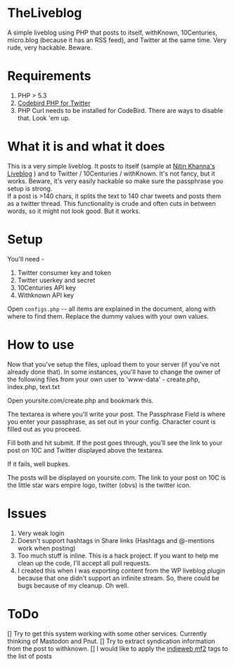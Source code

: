 TheLiveblog
===========

  A simple liveblog using PHP that posts to itself, withKnown, 10Centuries, micro.blog (because it has an RSS feed), and Twitter at the same time. Very rude, very hackable. Beware.

Requirements
============

1. PHP > 5.3 
2. [Codebird PHP for Twitter](https://github.com/jublonet/codebird-php)
3. PHP Curl needs to be installed for CodeBird. There are ways to disable that. Look 'em up. 

What it is and what it does
===========================

  This is a very simple liveblog. It posts to itself (sample at [Nitin Khanna's Liveblog](http://liveblog.nitinkhanna.com/) ) and to Twitter / 10Centuries / withKnown.
  It's not fancy, but it works. Beware, it's very easily hackable so make sure the passphrase you setup is strong.  
  If a post is >140 chars, it splits the text to 140 char tweets and posts them as a twitter thread. This functionality is crude and often cuts in between words, so it might not look good. But it works.


Setup
=====

  You'll need -  
  
  1. Twitter consumer key and token
  2. Twitter userkey and secret
  2. 10Centuries API key 
  3. Withknown API key 
  
  Open `configs.php` -- all items are explained in the document, along with where to find them. Replace the dummy values with your own values.
  
How to use
==========
  Now that you've setup the files, upload them to your server (if you've not already done that). In some instances, you'll have to change the owner of the following files from your own user to 'www-data' - create.php, index.php, text.txt
  
  Open yoursite.com/create.php and bookmark this.

  The textarea is where you'll write your post. The Passphrase Field is where you enter your passphrase, as set out in your config. Character count is filled out as you proceed.
  
  Fill both and hit submit. If the post goes through, you'll see the link to your post on 10C and Twitter displayed above the textarea.
  
  If it fails, well bupkes.
  
  The posts will be displayed on yoursite.com. The link to your post on 10C is the little star wars empire logo, twitter (obvs) is the twitter icon.   

Issues
======
  1. Very weak login  
  2. Doesn't support hashtags in Share links (Hashtags and @-mentions work when posting)  
  3. Too much stuff is inline. This is a hack project. If you want to help me clean up the code, I'll accept all pull requests.  
  4. I created this when I was exporting content from the WP liveblog plugin because that one didn't support an infinite stream. So, there could be bugs because of my cleanup. Oh well.

ToDo
====

[] Try to get this system working with some other services. Currently thinking of Mastodon and Pnut.
[] Try to extract syndication information from the post to withknown.
[] I would like to apply the [indieweb mf2](https://indieweb.org/microformats) tags to the list of posts 

